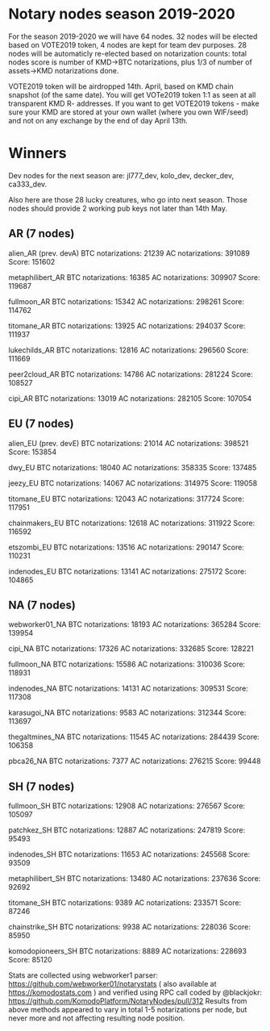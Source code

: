 # Notary nodes season 2019-2020

For the season 2019-2020 we will have 64 nodes. 32 nodes will be elected based on VOTE2019 token, 4 nodes are kept for team dev purposes. 28 nodes will be automaticly re-elected based on notarization counts: total nodes score is number of KMD->BTC notarizations, plus 1/3 of number of assets->KMD notarizations done.

VOTE2019 token will be airdropped 14th. April, based on KMD chain snapshot (of the same date). You will get VOTe2019 token 1:1 as seen at all transparent KMD R- addresses. If you want to get VOTE2019 tokens - make sure your KMD are stored at your own wallet (where you own WIF/seed) and not on any exchange by the end of day April 13th.

# Winners

Dev nodes for the next season are: jl777_dev, kolo_dev, decker_dev, ca333_dev.

Also here are those 28 lucky creatures, who go into next season. Those nodes should provide 2 working pub keys not later than 14th May.

## AR (7 nodes)

alien_AR (prev. devA)
BTC notarizations: 21239
AC notarizations: 391089
Score: 151602

metaphilibert_AR
BTC notarizations: 16385
AC notarizations: 309907
Score: 119687

fullmoon_AR
BTC notarizations: 15342
AC notarizations: 298261
Score: 114762

titomane_AR
BTC notarizations: 13925
AC notarizations: 294037
Score: 111937

lukechilds_AR
BTC notarizations: 12816
AC notarizations: 296560
Score: 111669

peer2cloud_AR
BTC notarizations: 14786
AC notarizations: 281224
Score: 108527

cipi_AR
BTC notarizations: 13019
AC notarizations: 282105
Score: 107054

## EU (7 nodes)

alien_EU (prev. devE)
BTC notarizations: 21014
AC notarizations: 398521
Score: 153854

dwy_EU
BTC notarizations: 18040
AC notarizations: 358335
Score: 137485

jeezy_EU
BTC notarizations: 14067
AC notarizations: 314975
Score: 119058

titomane_EU
BTC notarizations: 12043
AC notarizations: 317724
Score: 117951

chainmakers_EU
BTC notarizations: 12618
AC notarizations: 311922
Score: 116592

etszombi_EU
BTC notarizations: 13516
AC notarizations: 290147
Score: 110231

indenodes_EU
BTC notarizations: 13141
AC notarizations: 275172
Score: 104865

## NA (7 nodes)

webworker01_NA
BTC notarizations: 18193
AC notarizations: 365284
Score: 139954

cipi_NA
BTC notarizations: 17326
AC notarizations: 332685
Score: 128221

fullmoon_NA
BTC notarizations: 15586
AC notarizations: 310036
Score: 118931

indenodes_NA
BTC notarizations: 14131
AC notarizations: 309531
Score: 117308

karasugoi_NA
BTC notarizations: 9583
AC notarizations: 312344
Score: 113697

thegaltmines_NA
BTC notarizations: 11545
AC notarizations: 284439
Score: 106358

pbca26_NA
BTC notarizations: 7377
AC notarizations: 276215
Score: 99448

## SH (7 nodes)

fullmoon_SH
BTC notarizations: 12908
AC notarizations: 276567
Score: 105097

patchkez_SH
BTC notarizations: 12887
AC notarizations: 247819
Score: 95493

indenodes_SH
BTC notarizations: 11653
AC notarizations: 245568
Score: 93509

metaphilibert_SH
BTC notarizations: 13480
AC notarizations: 237636
Score: 92692

titomane_SH
BTC notarizations: 9389
AC notarizations: 233571
Score: 87246

chainstrike_SH
BTC notarizations: 9938
AC notarizations: 228036
Score: 85950

komodopioneers_SH
BTC notarizations: 8889
AC notarizations: 228693
Score: 85120

Stats are collected using webworker1 parser: https://github.com/webworker01/notarystats ( also available at https://komodostats.com ) and verified using RPC call coded by @blackjokr: https://github.com/KomodoPlatform/NotaryNodes/pull/312
Results from above methods appeared to vary in total 1-5 notarizations per node, but never more and not affecting resulting node position.
